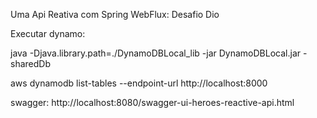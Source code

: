 Uma Api Reativa com Spring WebFlux: Desafio Dio

Executar dynamo: 

 java -Djava.library.path=./DynamoDBLocal_lib -jar DynamoDBLocal.jar -sharedDb
 
 aws dynamodb list-tables --endpoint-url http://localhost:8000


swagger: http://localhost:8080/swagger-ui-heroes-reactive-api.html
